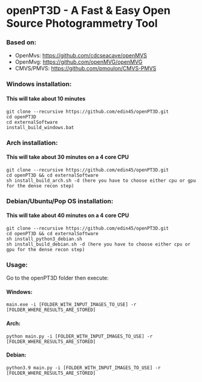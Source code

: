 # openPT3D - A Fast & Easy Open Source Photogrammetry Tool

### Based on:
- OpenMvs: https://github.com/cdcseacave/openMVS   
- OpenMvg: https://github.com/openMVG/openMVG   
- CMVS/PMVS: https://github.com/pmoulon/CMVS-PMVS   

### Windows installation:
#### This will take about 10 minutes
```
git clone --recursive https://github.com/edin45/openPT3D.git
cd openPT3D
cd externalSoftware
install_build_windows.bat
```

### Arch installation:
#### This will take about 30 minutes on a 4 core CPU
```
git clone --recursive https://github.com/edin45/openPT3D.git
cd openPT3D && cd externalSoftware
sh install_build_arch.sh -d (here you have to choose either cpu or gpu for the dense recon step)
```

### Debian/Ubuntu/Pop OS installation:  
#### This will take about 40 minutes on a 4 core CPU
```
git clone --recursive https://github.com/edin45/openPT3D.git
cd openPT3D && cd externalSoftware
sh install_python3_debian.sh
sh install_build_debian.sh -d (here you have to choose either cpu or gpu for the dense recon step)
```

### Usage:  
  
Go to the openPT3D folder then execute:  

#### Windows:
```
main.exe -i [FOLDER_WITH_INPUT_IMAGES_TO_USE] -r [FOLDER_WHERE_RESULTS_ARE_STORED]  
```

#### Arch:  
```
python main.py -i [FOLDER_WITH_INPUT_IMAGES_TO_USE] -r [FOLDER_WHERE_RESULTS_ARE_STORED]  
```

#### Debian:
```
python3.9 main.py -i [FOLDER_WITH_INPUT_IMAGES_TO_USE] -r [FOLDER_WHERE_RESULTS_ARE_STORED]
```

